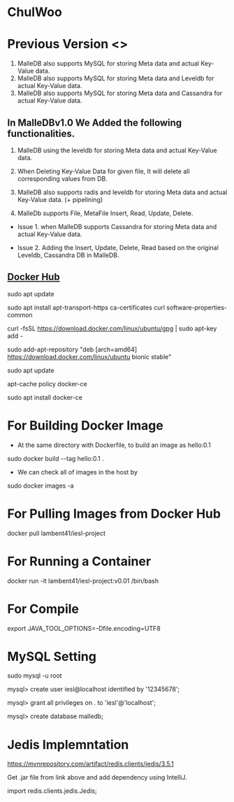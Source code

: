# ChulWoo

# Previous Version <<MalleDB>>
1. MalleDB also supports MySQL for storing Meta data and actual Key-Value data.
2. MalleDB also supports MySQL for storing Meta data and Leveldb for actual Key-Value data.
3. MalleDB also supports MySQL for storing Meta data and Cassandra for actual Key-Value data.

## In MalleDBv1.0 We Added the following functionalities.

1. MalleDB using the leveldb for storing Meta data and actual Key-Value data.

2. When Deleting Key-Value Data for given file, It will delete all corresponding values from DB.

3. MalleDB also supports radis and leveldb for storing Meta data and actual Key-Value data. (+ pipelining)

4. MalleDb supports File, MetaFile Insert, Read, Update, Delete.

* Issue 1. when MalleDB supports Cassandra for storing Meta data and actual Key-Value data.

* Issue 2. Adding the Insert, Update, Delete, Read based on the original Leveldb, Cassandra DB in MalleDB.


## [Docker Hub](https://hub.docker.com/r/lambent41/iesl-project)

sudo apt update

sudo apt install apt-transport-https ca-certificates curl software-properties-common

curl -fsSL https://download.docker.com/linux/ubuntu/gpg | sudo apt-key add -

sudo add-apt-repository "deb [arch=amd64] https://download.docker.com/linux/ubuntu bionic stable"

sudo apt update

apt-cache policy docker-ce

sudo apt install docker-ce

# For Building Docker Image

- At the same directory with Dockerfile, to build an image as hello:0.1

sudo docker build --tag hello:0.1 .
- We can check all of images in the host by

sudo docker images -a

# For Pulling Images from Docker Hub

docker pull lambent41/iesl-project

# For Running a Container
docker run -it lambent41/iesl-project:v0.01 /bin/bash

# For Compile
export JAVA_TOOL_OPTIONS=-Dfile.encoding=UTF8

# MySQL Setting

sudo mysql -u root

mysql> create user iesl@localhost identified by '12345678';

mysql> grant all privileges on *.* to 'iesl'@'localhost';

mysql> create database malledb;

# Jedis Implemntation

https://mvnrepository.com/artifact/redis.clients/jedis/3.5.1

Get .jar file from link above and add dependency using IntelliJ.

import redis.clients.jedis.Jedis;

